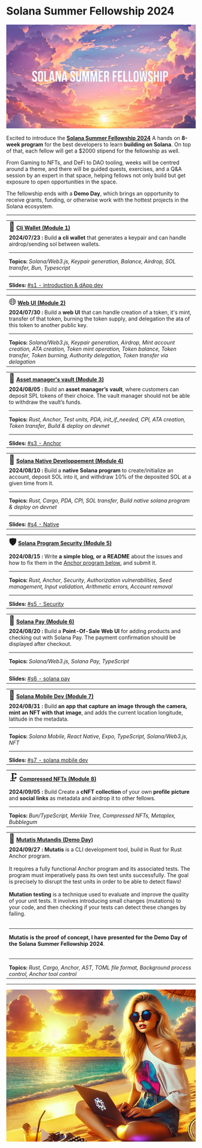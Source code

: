 # Solana Summer Fellowship 2024

![](assets/ssf2024.png)

Excited to introduce the [**Solana Summer Fellowship 2024**](https://summer.superteam.fun/) A hands on **8-week program** for the best developers to learn **building on Solana**. On top of that, each fellow will get a $2000 stipend for the fellowship as well.

From Gaming to NFTs, and DeFi to DAO tooling, weeks will be centred around a theme, and there will be guided quests, exercises, and a Q&A session by an expert in that space, helping fellows not only build but get exposure to open opportunities in the space.

The fellowship ends with a **Demo Day**, which brings an opportunity to receive grants, funding, or otherwise work with the hottest projects in the Solana ecosystem.


--------

<table>

  <tr>
    <td><font size=+2>👛</font> <b><a href="https://github.com/Laugharne/ssf_s1_exo">Cli Wallet (Module 1)</a></b></td>
  </tr>
  <tr>
    <td><b>2024/07/23 :</b> Build <b>a cli wallet</b> that generates a keypair and can handle airdrop/sending sol between wallets.
    <hr><b>Topics: </b>
    <i>
        Solana/Web3.js,
        Keypair generation,
        Balance,
        Airdrop,
        SOL transfer,
        Bun, Typescript
    </i>
    <hr><b>Slides:</b> <a href="https://pitch.com/v/introduction-dapp-dev-gu4nb4">#s1 - introduction & dApp dev</a>
    </td>
  </tr>


</table>


<table>

  <tr>
    <td><font size=+2>🌐</font> <b><a href="https://github.com/Laugharne/ssf_s2_exo">Web UI (Module 2)</a></b></td>
  </tr>
  <tr>
    <td><b>2024/07/30 :</b> Build a <b>web UI</b> that can handle creation of a token, it's mint, transfer of that token, burning the token supply, and delegation the ata of this token to another public key.
    <hr><b>Topics: </b>
    <i>
        Solana/Web3.js,
        Keypair generation,
        Airdrop,
        Mint account creation,
        ATA creation,
        Token mint operation,
        Token balance,
        Token transfer,
        Token burning,
        Authority delegation,
        Token transfer via delagation
    </i>
  </td>
  </tr>


</table>


<table>

  <tr>
    <td><font size=+2>🏦</font> <b><a href="https://github.com/Laugharne/ssf_s3_exo">Asset manager's vault (Module 3)</a></b></td>
  </tr>
  <tr>
    <td><b>2024/08/05 :</b> Build an <b>asset manager’s vault</b>, where customers can deposit SPL tokens of their choice. The vault manager should not be able to withdraw the vault’s funds.
    <hr><b>Topics: </b>
    <i>
      Rust,
      Anchor,
      Test units,
      PDA,
      init_if_needed,
      CPI,
      ATA creation,
      Token transfer,
      Build & deploy on devnet
      </i>
    <hr><b>Slides:</b> <a href="https://pitch.com/v/anchor-dudz4a">#s3 - Anchor</a>
  </td>
  </tr>


</table>


<table>

  <tr>
    <td><font size=+2>🔧</font> <b><a href="https://github.com/Laugharne/ssf_s4_exo">Solana Native Developpement (Module 4)</a></b></td>
  </tr>
  <tr>
    <td><b>2024/08/10 :</b> Build a <b>native Solana program</b> to create/initialize an account, deposit SOL into it, and withdraw 10% of the deposited SOL at a given time from it.
    <hr><b>Topics: </b>
    <i>
      Rust,
      Cargo,
      PDA,
      CPI,
      SOL transfer,
      Build native solana program & deploy on devnet
    </i>
    <hr><b>Slides:</b> <a href="https://pitch.com/v/native-c7gvwj">#s4 - Native</a>
  </td>
  </tr>


</table>


<table>

  <tr>
    <td><font size=+2>🛡️</font> <b><a href="https://medium.com/@franck.maussand/securing-solana-programs-avoiding-common-pitfalls-in-rust-and-anchor-development-f3a863b43d34">Solana Program Security (Module 5)</a></b></td>
  </tr>
  <tr>
    <td><b>2024/08/15 :</b> Write <b>a simple blog, or a README</b> about the issues and how to fix them in the <a href="https://github.com/GitBolt/insecure-program/blob/master/programs/unsecure-program/src/lib.rs">Anchor program below</a>, and submit it.
    <hr><b>Topics: </b>
    <i>
      Rust,
      Anchor,
      Security,
      Authorization vulnerabilities,
      Seed management,
      Input validation,
      Arithmetic errors,
      Account removal
    </i>
    <hr><b>Slides:</b> <a href="https://pitch.com/v/fellowship-bxwee3">#s5 - Security</a>
  </td>
  </tr>


</table>


<table>

  <tr>
    <td><font size=+2>🛒</font> <b><a href="https://github.com/Laugharne/ssf_s6_exo">Solana Pay (Module 6)</a></b></td>
  </tr>
  <tr>
    <td><b>2024/08/20 :</b> Build a <b>Point-Of-Sale Web UI</b> for adding products and checking out with Solana Pay. The payment confirmation should be displayed after checkout.
    <hr><b>Topics: </b>
    <i>
      Solana/Web3.js,
      Solana Pay,
      TypeScript
    </i>
    <hr><b>Slides:</b> <a href="https://pitch.com/v/s6---solana-pay-9vy8nr">#s6 - solana pay</a>
  </td>
  </tr>


</table>


<table>

  <tr>
    <td><font size=+2>📲</font> <b><a href="https://github.com/Laugharne/ssf_s7_exo">Solana Mobile Dev (Module 7)</a></b></td>
  </tr>
  <tr>
    <td><b>2024/08/31 :</b> Build <b>an app that capture an image through the camera, mint an NFT with that image</b>, and adds the current location longitude, latitude in the metadata.
    <hr><b>Topics: </b>
    <i>
      Solana Mobile,
      React Native,
      Expo,
      TypeScript,
      Solana/Web3.js,
      NFT
    </i>
    <hr><b>Slides:</b> <a href="https://pitch.com/v/s7---solana-mobile-dev-as8rug">#s7 - solana mobile dev</a>
  </td>
  </tr>


</table>


<table>

  <tr>
    <td><font size=+2>🗜️</font> <b><a href="https://github.com/Laugharne/ssf_s8_exo">Compressed NFTs (Module 8)</a></b></td>
  </tr>
  <tr>
    <td><b>2024/09/05 :</b> Build Create a <b>cNFT collection</b> of your own <b>profile picture</b> and <b>social links</b> as metadata and airdrop it to other fellows.
    <hr><b>Topics: </b>
    <i>
      Bun/TypeScript,
      Merkle Tree,
      Compressed NFTs,
      Metaplex,
      Bubblegum
    </i>
  </td>
  </tr>


</table>


<table>

  <tr>
    <td><font size=+2>🧬</font> <b><a href="https://github.com/Laugharne/mutatis_mutandis">Mutatis Mutandis (Demo Day)</a></b></td>
  </tr>
  <tr>
    <td><b>2024/09/27 :</b> <b>Mutatis</b> is a CLI development tool, build in Rust for Rust Anchor program.<br /><br />
It requires a fully functional Anchor program and its associated tests.
The program must imperatively pass its own test units successfully.
The goal is precisely to disrupt the test units in order to be able to detect flaws!<br /><br />
<b>Mutation testing</b> is a technique used to evaluate and improve the quality of your unit tests.
It involves introducing small changes (mutations) to your code, and then checking if your tests can detect these changes by failing.<br /><br />
<hr>
<b>Mutatis is the proof of concept, I have presented for the Demo Day of the Solana Summer Fellowship 2024</b>.<br /><br />
    <hr><b>Topics: </b>
    <i>
      Rust,
      Cargo,
      Anchor,
      AST,
      TOML file format,
      Background process control,
      Anchor tool control
    </i>
  </td>
  </tr>


</table>

----

![](assets/julie.png)
